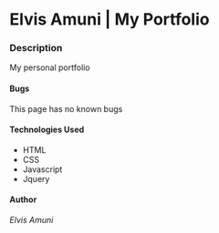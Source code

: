 # Elvis Amuni | My Portfolio

### Description
My personal portfolio

#### Bugs
This page has no known bugs

#### Technologies Used
* HTML
* CSS
* Javascript
* Jquery

#### Author
_Elvis Amuni_
